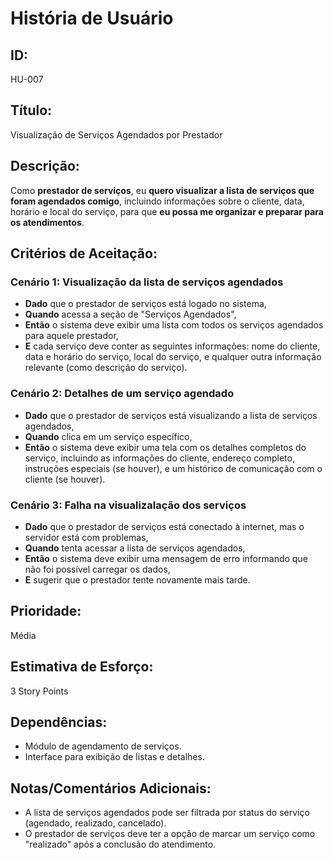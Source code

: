 # **História de Usuário**

## **ID:**  
HU-007

## **Título:**  
Visualização de Serviços Agendados por Prestador

## **Descrição:**  
Como **prestador de serviços**, eu **quero visualizar a lista de serviços que foram agendados comigo**, incluindo informações sobre o cliente, data, horário e local do serviço, para que **eu possa me organizar e preparar para os atendimentos**.

## **Critérios de Aceitação:**

### Cenário 1: Visualização da lista de serviços agendados
- **Dado** que o prestador de serviços está logado no sistema,
- **Quando** acessa a seção de "Serviços Agendados",
- **Então** o sistema deve exibir uma lista com todos os serviços agendados para aquele prestador,
- **E** cada serviço deve conter as seguintes informações: nome do cliente, data e horário do serviço, local do serviço, e qualquer outra informação relevante (como descrição do serviço).

### Cenário 2: Detalhes de um serviço agendado
- **Dado** que o prestador de serviços está visualizando a lista de serviços agendados,
- **Quando** clica em um serviço específico,
- **Então** o sistema deve exibir uma tela com os detalhes completos do serviço, incluindo as informações do cliente, endereço completo, instruções especiais (se houver), e um histórico de comunicação com o cliente (se houver).

### Cenário 3: Falha na visualizalação dos serviços
- **Dado** que o prestador de serviços está conectado à internet, mas o servidor está com problemas,
- **Quando** tenta acessar a lista de serviços agendados,
- **Então** o sistema deve exibir uma mensagem de erro informando que não foi possível carregar os dados,
- **E** sugerir que o prestador tente novamente mais tarde.


## **Prioridade:**  
Média

## **Estimativa de Esforço:**  
3 Story Points

## **Dependências:**  
- Módulo de agendamento de serviços.
- Interface para exibição de listas e detalhes.

## **Notas/Comentários Adicionais:**
- A lista de serviços agendados pode ser filtrada por status do serviço (agendado, realizado, cancelado).
- O prestador de serviços deve ter a opção de marcar um serviço como "realizado" após a conclusão do atendimento.
